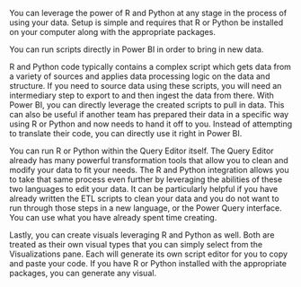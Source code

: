 You can leverage the power of R and Python at any stage in the process of using your data. Setup is simple and requires that R or Python be installed on your computer along with the appropriate packages.

You can run scripts directly in Power BI in order to bring in new data.

R and Python code typically contains a complex script which gets data from a variety of sources and applies data processing logic on the data and structure. If you need to source data using these scripts, you will need an intermediary step to export to and then ingest the data from there. With Power BI, you can directly leverage the created scripts to pull in data. This can also be useful if another team has prepared their data in a specific way using R or Python and now needs to hand it off to you. Instead of attempting to translate their code, you can directly use it right in Power BI. 

You can run R or Python within the Query Editor itself. The Query Editor already has many powerful transformation tools that allow you to clean and modify your data to fit your needs. The R and Python integration allows you to take that same process even further by leveraging the abilities of these two languages to edit your data. It can be particularly helpful if you have already written the ETL scripts to clean your data and you do not want to run through those steps in a new language, or the Power Query interface. You can use what you have already spent time creating.

Lastly, you can create visuals leveraging R and Python as well. Both are treated as their own visual types that you can simply select from the Visualizations pane. Each will generate its own script editor for you to copy and paste your code. If you have R or Python installed with the appropriate packages, you can generate any visual.
